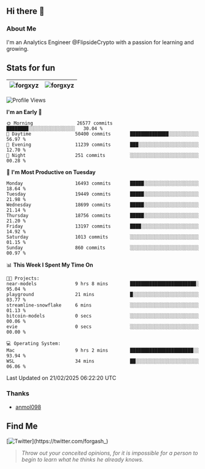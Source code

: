 ## Hi there 👋

### About Me

I'm an Analytics Engineer @FlipsideCrypto with a passion for learning and growing.
  
## Stats for fun

| <img align="center" src="https://github-readme-streak-stats.herokuapp.com/?user=forgxyz&theme=tokyonight" alt="forgxyz" /> | <img align="center" src="https://github-readme-stats.vercel.app/api?username=forgxyz&theme=tokyonight&show_icons=true" alt="forgxyz" /> |
| ------------- |------------- |


<!--START_SECTION:waka-->
![Profile Views](http://img.shields.io/badge/Profile%20Views-9-blue)

**I'm an Early 🐤** 

```text
🌞 Morning                26577 commits       ████████░░░░░░░░░░░░░░░░░   30.04 % 
🌆 Daytime                50400 commits       ██████████████░░░░░░░░░░░   56.97 % 
🌃 Evening                11239 commits       ███░░░░░░░░░░░░░░░░░░░░░░   12.70 % 
🌙 Night                  251 commits         ░░░░░░░░░░░░░░░░░░░░░░░░░   00.28 % 
```
📅 **I'm Most Productive on Tuesday** 

```text
Monday                   16493 commits       █████░░░░░░░░░░░░░░░░░░░░   18.64 % 
Tuesday                  19449 commits       █████░░░░░░░░░░░░░░░░░░░░   21.98 % 
Wednesday                18699 commits       █████░░░░░░░░░░░░░░░░░░░░   21.14 % 
Thursday                 18756 commits       █████░░░░░░░░░░░░░░░░░░░░   21.20 % 
Friday                   13197 commits       ████░░░░░░░░░░░░░░░░░░░░░   14.92 % 
Saturday                 1013 commits        ░░░░░░░░░░░░░░░░░░░░░░░░░   01.15 % 
Sunday                   860 commits         ░░░░░░░░░░░░░░░░░░░░░░░░░   00.97 % 
```


📊 **This Week I Spent My Time On** 

```text
🐱‍💻 Projects: 
near-models              9 hrs 8 mins        ████████████████████████░   95.04 % 
playground               21 mins             █░░░░░░░░░░░░░░░░░░░░░░░░   03.77 % 
streamline-snowflake     6 mins              ░░░░░░░░░░░░░░░░░░░░░░░░░   01.13 % 
bitcoin-models           0 secs              ░░░░░░░░░░░░░░░░░░░░░░░░░   00.06 % 
evie                     0 secs              ░░░░░░░░░░░░░░░░░░░░░░░░░   00.00 % 

💻 Operating System: 
Mac                      9 hrs 2 mins        ███████████████████████░░   93.94 % 
WSL                      34 mins             ██░░░░░░░░░░░░░░░░░░░░░░░   06.06 % 
```


 Last Updated on 21/02/2025 06:22:20 UTC
<!--END_SECTION:waka-->

### Thanks
 - [anmol098](https://github.com/anmol098/waka-readme-stats/)
  
## Find Me
[![Twitter](https://img.shields.io/twitter/url/https/twitter.com/forgash_.svg?style=social&label=Follow%20%40forgash_)](https://twitter.com/forgash_)


> *Throw out your conceited opinions, for it is impossible for a person to begin to learn what he thinks he already knows.* 

